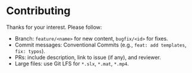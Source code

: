 # Contributing

Thanks for your interest. Please follow:
- Branch: `feature/<name>` for new content, `bugfix/<id>` for fixes.
- Commit messages: Conventional Commits (e.g., `feat: add templates`, `fix: typos`).
- PRs: include description, link to issue (if any), and reviewer.
- Large files: use Git LFS for `*.slx`, `*.mat`, `*.mp4`.
